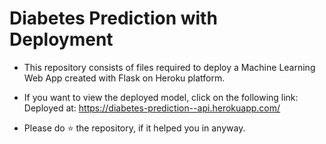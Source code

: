 # Diabetes Prediction with Deployment
* This repository consists of files required to deploy a Machine Learning Web App created with Flask on Heroku platform.

* If you want to view the deployed model, click on the following link:
  Deployed at: https://diabetes-prediction--api.herokuapp.com/

* Please do ⭐ the repository, if it helped you in anyway.
